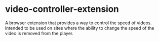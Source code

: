 # video-controller-extension
A browser extension that provides a way to control the speed of videos.
Intended to be used on sites where the ability to change the speed of the video is removed from the player.
